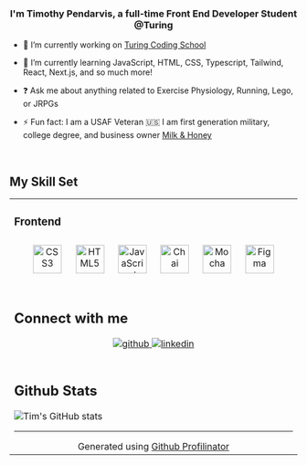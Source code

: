 ### <div align="center">I'm Timothy Pendarvis, a full-time Front End Developer Student @Turing</div>  
  

- 🔭 I’m currently working on [Turing Coding School](https://frontend.turing.edu/)  
  

- 🌱 I’m currently learning JavaScript, HTML, CSS, Typescript, Tailwind, React, Next.js, and so much more!
  

- ❓ Ask me about anything related to Exercise Physiology, Running, Lego, or JRPGs  
  

- ⚡ Fun fact: I am a USAF Veteran 🇺🇸 I am first generation military, college degree, and business owner [Milk & Honey](https://www.instagram.com/milknhoney_coffee/)  
  

<br/>  


## My Skill Set  
<table><tr><td valign="top" width="33%">

### Frontend  
<div align="center">  
<a href="https://www.w3schools.com/css/" target="_blank"><img style="margin: 10px" src="https://profilinator.rishav.dev/skills-assets/css3-original-wordmark.svg" alt="CSS3" height="50" /></a>  
<a href="https://en.wikipedia.org/wiki/HTML5" target="_blank"><img style="margin: 10px" src="https://profilinator.rishav.dev/skills-assets/html5-original-wordmark.svg" alt="HTML5" height="50" /></a>  
<a href="https://www.javascript.com/" target="_blank"><img style="margin: 10px" src="https://profilinator.rishav.dev/skills-assets/javascript-original.svg" alt="JavaScript" height="50" /></a>  
<a href="https://www.chaijs.com/" target="_blank"><img style="margin: 10px" src="https://profilinator.rishav.dev/skills-assets/chai.png" alt="Chai" height="50" /></a>  
<a href="https://mochajs.org/" target="_blank"><img style="margin: 10px" src="https://profilinator.rishav.dev/skills-assets/mocha.png" alt="Mocha" height="50" /></a>  
<a href="https://www.figma.com/" target="_blank"><img style="margin: 10px" src="https://profilinator.rishav.dev/skills-assets/figma-icon.svg" alt="Figma" height="50" /></a>  
</div>

<br/>  

## Connect with me  
<div align="center">
<a href="https://github.com/trpendarvis" target="_blank">
<img src=https://img.shields.io/badge/github-%2324292e.svg?&style=for-the-badge&logo=github&logoColor=white alt=github style="margin-bottom: 5px;" />
</a>
<a href="https://linkedin.com/in/timothy-pendarvis-32205aba" target="_blank">
<img src=https://img.shields.io/badge/linkedin-%231E77B5.svg?&style=for-the-badge&logo=linkedin&logoColor=white alt=linkedin style="margin-bottom: 5px;" />
</a>  
</div>  
  
<br/>  

## Github Stats 

![Tim's GitHub stats](https://github-readme-stats.vercel.app/api?username=trpendarvis&show_icons=true&theme=cobalt)
<br/>  

----
<div align="center">Generated using <a href="https://profilinator.rishav.dev/" target="_blank">Github Profilinator</a></div>




<!---
Trpendarvis/Trpendarvis is a ✨ special ✨ repository because its `README.md` (this file) appears on your GitHub profile.
You can click the Preview link to take a look at your changes.
--->
